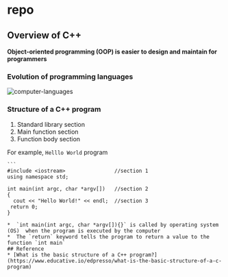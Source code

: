 # repo
## Overview of C++
**Object-oriented programming (OOP) is easier to design and maintain for programmers**
### Evolution of programming languages  
  ![computer-languages](https://user-images.githubusercontent.com/61928785/133008954-d4922157-a8a6-4826-82fd-a1b6bf43217e.png)
### Structure of a C++ program
1. Standard library section
2. Main function section
3. Function body section  

For example, `Helllo World` program  

    ```
    #include <iostream>                //section 1
    using namespace std;
  
    int main(int argc, char *argv[])   //section 2
    { 
      cout << "Hello World!" << endl;  //section 3
     return 0;
    }
   ```
*  `int main(int argc, char *argv[]){}` is called by operating system (OS)  when the program is executed by the computer
*  The `return` keyword tells the program to return a value to the function `int main`
## Reference
* [What is the basic structure of a C++ program?](https://www.educative.io/edpresso/what-is-the-basic-structure-of-a-c-program)
